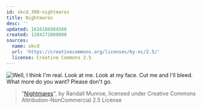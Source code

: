 ```yaml
---
id: xkcd.390-nightmares
title: Nightmares
desc: ''
updated: 1616186984568
created: 1204272000000
sources:
  name: xkcd
  url: 'https://creativecommons.org/licenses/by-nc/2.5/'
  license: Creative Commons 2.5
---
```

![Well, *I* think I'm real.  Look at me.  Look at my face.  Cut me and I'll bleed.  What more do you want?  Please don't go.](https://imgs.xkcd.com/comics/nightmares.png)
> "[Nightmares](https://xkcd.com/390/)", by Randall Munroe, licensed under Creative Commons Attribution-NonCommercial 2.5 License
